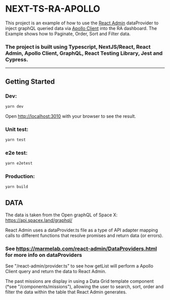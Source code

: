 # NEXT-TS-RA-APOLLO

This project is an example of how to use the [React Admin](https://marmelab.com/react-admin/) dataProvider to inject graphQL queried data via [Apollo Client](https://www.apollographql.com/docs/react/) into the RA dashboard. The Example shows how to Paginate, Order, Sort and Filter data.

### The project is built using Typescript, NextJS/React, React Admin, Apollo Client, GraphQL, React Testing Library, Jest and Cypress.
----------------------------------------------------------------------------------------------


## Getting Started

### Dev:

```bash
yarn dev
```
Open [http://localhost:3010](http://localhost:3010) with your browser to see the result.

### Unit test:
```bash
yarn test
```

### e2e test:
```bash
yarn e2etest
```

### Production:
```bash
yarn build
```

## DATA

The data is taken from the Open graphQL of Space X: https://api.spacex.land/graphql/

React Admin uses a dataProvider.ts file as a type of API adapter mapping calls to different functions that resolve promises and return data (or errors). 

### See https://marmelab.com/react-admin/DataProviders.html for more info on dataProviders

See "/react-admin/provider.ts" to see how getList will perform a Apollo Client query and return the data to React Admin.

The past missions are display in using a Data Grid template component (*see "/components/missions"), allowing the user to search, sort, order and filter the data within the table that React Admin generates.

